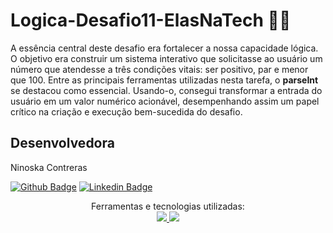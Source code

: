 # Logica-Desafio11-ElasNaTech 👩‍💻 

A essência central deste desafio era fortalecer a nossa capacidade lógica. O objetivo era construir um sistema interativo que solicitasse ao usuário um número que atendesse a três condições vitais: ser positivo, par e menor que 100. Entre as principais ferramentas utilizadas nesta tarefa, o **parseInt** se destacou como essencial. Usando-o, consegui transformar a entrada do usuário em um valor numérico acionável, desempenhando assim um papel crítico na criação e execução bem-sucedida do desafio.

 ## Desenvolvedora

Ninoska Contreras

[![Github Badge](https://img.shields.io/badge/-Github-000?style=flat-square&logo=Github&logoColor=white&link)](https://github.com/NiEl0503) [![Linkedin Badge](https://img.shields.io/badge/-LinkedIn-blue?style=flat-square&logo=Linkedin&logoColor=white&link)](https://www.linkedin.com/in/ninoska-contreras-86b075129)

<div align="center">
  Ferramentas e tecnologias utilizadas: <br>

  <a href="https://developer.mozilla.org/en-US/docs/Learn/Getting_started_with_the_web/HTML_basics">
  <img src="https://skillicons.dev/icons?i=html"/>
  <a href="https://developer.mozilla.org/en-US/docs/Web/CSS">
  <img src="https://skillicons.dev/icons?i=css"/>
  </div>
